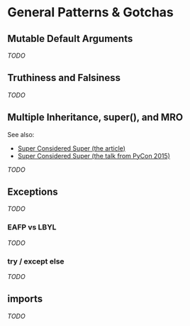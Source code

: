 # General Patterns & Gotchas

## Mutable Default Arguments

_TODO_

## Truthiness and Falsiness

_TODO_

## Multiple Inheritance, super(), and MRO

See also: 
- [Super Considered Super (the article)](https://rhettinger.wordpress.com/2011/05/26/super-considered-super/)
- [Super Considered Super (the talk from PyCon 2015)](https://www.youtube.com/watch?v=xKgELVmrqfs)

_TODO_

## Exceptions

_TODO_

### EAFP vs LBYL 

_TODO_

### try / except else

_TODO_

## imports

_TODO_